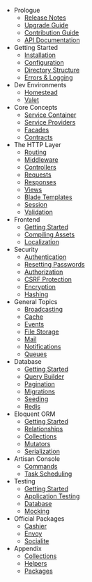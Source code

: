 - Prologue
    - [Release Notes](/docs/{{version}}/releases)
    - [Upgrade Guide](/docs/{{version}}/upgrade)
    - [Contribution Guide](/docs/{{version}}/contributions)
    - [API Documentation](/api/{{version}})
- Getting Started
    - [Installation](/docs/{{version}}/installation)
    - [Configuration](/docs/{{version}}/configuration)
    - [Directory Structure](/docs/{{version}}/structure)
    - [Errors & Logging](/docs/{{version}}/errors)
- Dev Environments
    - [Homestead](/docs/{{version}}/homestead)
    - [Valet](/docs/{{version}}/valet)
- Core Concepts
    - [Service Container](/docs/{{version}}/container)
    - [Service Providers](/docs/{{version}}/providers)
    - [Facades](/docs/{{version}}/facades)
    - [Contracts](/docs/{{version}}/contracts)
- The HTTP Layer
    - [Routing](/docs/{{version}}/routing)
    - [Middleware](/docs/{{version}}/middleware)
    - [Controllers](/docs/{{version}}/controllers)
    - [Requests](/docs/{{version}}/requests)
    - [Responses](/docs/{{version}}/responses)
    - [Views](/docs/{{version}}/views)
    - [Blade Templates](/docs/{{version}}/blade)
    - [Session](/docs/{{version}}/session)
    - [Validation](/docs/{{version}}/validation)
- Frontend
    - [Getting Started](/docs/{{version}}/frontend)
    - [Compiling Assets](/docs/{{version}}/elixir)
    - [Localization](/docs/{{version}}/localization)
- Security
    - [Authentication](/docs/{{version}}/authentication)
    - [Resetting Passwords](/docs/{{version}}/passwords)
    - [Authorization](/docs/{{version}}/authorization)
    - [CSRF Protection](/docs/{{version}}/csrf)
    - [Encryption](/docs/{{version}}/encryption)
    - [Hashing](/docs/{{version}}/hashing)
- General Topics
    - [Broadcasting](/docs/{{version}}/broadcasting)
    - [Cache](/docs/{{version}}/cache)
    - [Events](/docs/{{version}}/events)
    - [File Storage](/docs/{{version}}/filesystem)
    - [Mail](/docs/{{version}}/mail)
    - [Notifications](/docs/{{version}}/notifications)
    - [Queues](/docs/{{version}}/queues)
- Database
    - [Getting Started](/docs/{{version}}/database)
    - [Query Builder](/docs/{{version}}/queries)
    - [Pagination](/docs/{{version}}/pagination)
    - [Migrations](/docs/{{version}}/migrations)
    - [Seeding](/docs/{{version}}/seeding)
    - [Redis](/docs/{{version}}/redis)
- Eloquent ORM
    - [Getting Started](/docs/{{version}}/eloquent)
    - [Relationships](/docs/{{version}}/eloquent-relationships)
    - [Collections](/docs/{{version}}/eloquent-collections)
    - [Mutators](/docs/{{version}}/eloquent-mutators)
    - [Serialization](/docs/{{version}}/eloquent-serialization)
- Artisan Console
    - [Commands](/docs/{{version}}/artisan)
    - [Task Scheduling](/docs/{{version}}/scheduling)
- Testing
    - [Getting Started](/docs/{{version}}/testing)
    - [Application Testing](/docs/{{version}}/application-testing)
    - [Database](/docs/{{version}}/database-testing)
    - [Mocking](/docs/{{version}}/mocking)
- Official Packages
    - [Cashier](/docs/{{version}}/billing)
    - [Envoy](/docs/{{version}}/envoy)
    - [Socialite](https://github.com/laravel/socialite)
- Appendix
    - [Collections](/docs/{{version}}/collections)
    - [Helpers](/docs/{{version}}/helpers)
    - [Packages](/docs/{{version}}/packages)
